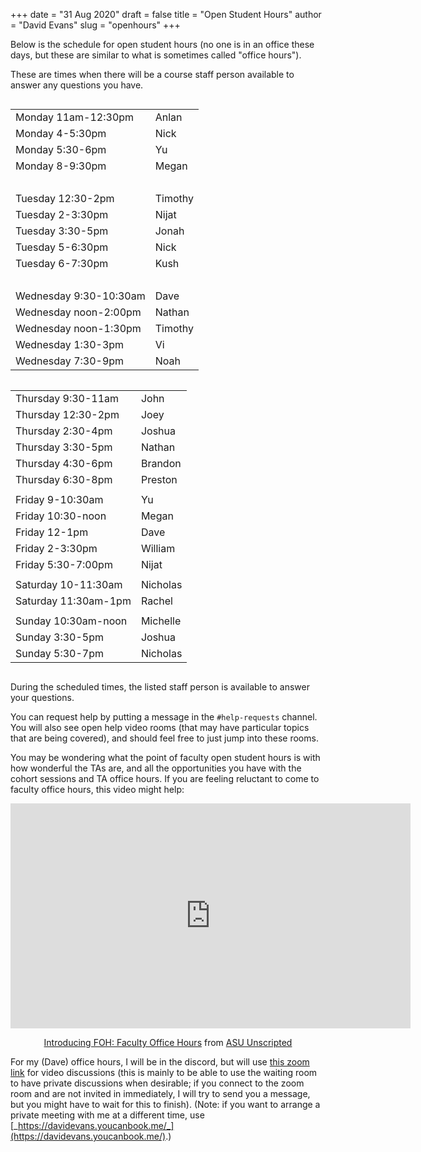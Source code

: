 +++
date = "31 Aug 2020"
draft = false
title = "Open Student Hours"
author = "David Evans"
slug = "openhours"
+++

Below is the schedule for open student hours (no one is in an office
these days, but these are similar to what is sometimes called "office
hours").

These are times when there will be a course staff person available to
answer any questions you have. 

<div class="row">
    <div class="column small-12 medium-6">
    
<table>
<tr><td>	Monday	11am-12:30pm	</td><td>	Anlan	</td></tr>
<tr><td>	Monday	4-5:30pm	</td><td>	Nick	</td></tr>
<tr><td>	Monday	5:30-6pm	</td><td>	Yu	</td></tr>
<tr><td>	Monday	8-9:30pm	</td><td>	Megan	</td></tr>
<tr><td colspan=2>&nbsp;</td></tr>					
<tr><td>	Tuesday	12:30-2pm	</td><td>	Timothy	</td></tr>
<tr><td>	Tuesday	2-3:30pm	</td><td>	Nijat	</td></tr>
<tr><td>	Tuesday	3:30-5pm	</td><td>	Jonah	</td></tr>
<tr><td>	Tuesday	5-6:30pm	</td><td>	Nick	</td></tr>
<tr><td>	Tuesday	6-7:30pm	</td><td>	Kush	</td></tr>
<tr><td colspan=2>&nbsp;</td></tr>					
<tr><td>	Wednesday	9:30-10:30am	</td><td>	Dave	</td></tr>
<tr><td>	Wednesday	noon-2:00pm	</td><td>	Nathan	</td></tr>
<tr><td>	Wednesday	noon-1:30pm	</td><td>	Timothy	</td></tr>
<tr><td>	Wednesday	1:30-3pm	</td><td>	Vi	</td></tr>
<tr><td>	Wednesday	7:30-9pm	</td><td>	Noah	</td></tr>
</table>
</div>
    <div class="column small-12 medium-6">
    <table>
<tr><td>	Thursday	9:30-11am	</td><td>	John	</td></tr>
<tr><td>	Thursday	12:30-2pm	</td><td>	Joey	</td></tr>
<tr><td>	Thursday	2:30-4pm	</td><td>	Joshua	</td></tr>
<tr><td>	Thursday	3:30-5pm	</td><td>	Nathan	</td></tr>
<tr><td>	Thursday	4:30-6pm	</td><td>	Brandon	</td></tr>
<tr><td>	Thursday	6:30-8pm	</td><td>	Preston	</td></tr>
<tr><td colspan=2></td></tr>					
<tr><td>	Friday	9-10:30am	</td><td>	Yu	</td></tr>
<tr><td>	Friday	10:30-noon	</td><td>	Megan	</td></tr>
<tr><td>	Friday	12-1pm	</td><td>	Dave	</td></tr>
<tr><td>	Friday	2-3:30pm	</td><td>	William	</td></tr>
<tr><td>	Friday	5:30-7:00pm	</td><td>	Nijat	</td></tr>
<tr><td colspan=2></td></tr>					
<tr><td>	Saturday	10-11:30am	</td><td>	Nicholas	</td></tr>
<tr><td>	Saturday	11:30am-1pm	</td><td>	Rachel	</td></tr>
<tr><td colspan=2></td></tr>					
<tr><td>	Sunday	10:30am-noon	</td><td>	Michelle	</td></tr>
<tr><td>	Sunday	3:30-5pm	</td><td>	Joshua	</td></tr>
<tr><td>	Sunday	5:30-7pm	</td><td>	Nicholas	</td></tr>
</table>
</div>
</div>

During the scheduled times, the listed staff person is available to
answer your questions.

You can request help by putting a message in the `#help-requests`
channel. You will also see open help video rooms (that may have
particular topics that are being covered), and should feel free to
just jump into these rooms.

You may be wondering what the point of faculty open student hours is
with how wonderful the TAs are, and all the opportunities you have
with the cohort sessions and TA office hours.  If you are feeling
reluctant to come to faculty office hours, this video might help:

<center>
<iframe src="https://player.vimeo.com/video/145546541" width="640" height="360" frameborder="0" allow="autoplay; fullscreen" allowfullscreen></iframe>
<p><a href="https://vimeo.com/145546541">Introducing FOH: Faculty Office Hours</a> from <a href="https://vimeo.com/asuunscripted">ASU Unscripted</a></p>
</center>

For my (Dave) office hours, I will be in the discord, but will use
[this zoom link](https://virginia.zoom.us/s/2024003839) for video
discussions (this is mainly to be able to use the waiting room to have
private discussions when desirable; if you connect to the zoom room
and are not invited in immediately, I will try to send you a message,
but you might have to wait for this to finish).  (Note: if you want to
arrange a private meeting with me at a different time, use [_https://davidevans.youcanbook.me/_](https://davidevans.youcanbook.me/).)




